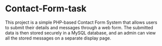 # Contact-Form-task
This project is a simple PHP-based Contact Form System that allows users to submit their details and messages through a web form. The submitted data is then stored securely in a MySQL database, and an admin can view all the stored messages on a separate display page.

